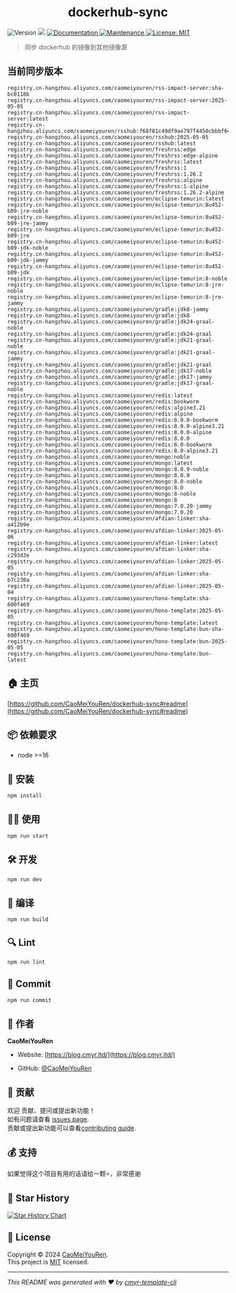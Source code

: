 <h1 align="center">dockerhub-sync </h1>
<p>
  <img alt="Version" src="https://img.shields.io/badge/version-0.1.0-blue.svg?cacheSeconds=2592000" />
  <img src="https://img.shields.io/badge/node-%3E%3D16-blue.svg" />
  <a href="https://github.com/CaoMeiYouRen/dockerhub-sync#readme" target="_blank">
    <img alt="Documentation" src="https://img.shields.io/badge/documentation-yes-brightgreen.svg" />
  </a>
  <a href="https://github.com/CaoMeiYouRen/dockerhub-sync/graphs/commit-activity" target="_blank">
    <img alt="Maintenance" src="https://img.shields.io/badge/Maintained%3F-yes-green.svg" />
  </a>
  <a href="https://github.com/CaoMeiYouRen/dockerhub-sync/blob/master/LICENSE" target="_blank">
    <img alt="License: MIT" src="https://img.shields.io/github/license/CaoMeiYouRen/dockerhub-sync?color=yellow" />
  </a>
</p>


> 同步 dockerhub 的镜像到其他镜像源

## 当前同步版本

<!-- DOCKER_START -->
```
registry.cn-hangzhou.aliyuncs.com/caomeiyouren/rss-impact-server:sha-bc0118b
registry.cn-hangzhou.aliyuncs.com/caomeiyouren/rss-impact-server:2025-05-05
registry.cn-hangzhou.aliyuncs.com/caomeiyouren/rss-impact-server:latest
registry.cn-hangzhou.aliyuncs.com/caomeiyouren/rsshub:f68f81c49df9ae797f4450cbbbf643c4453535c9
registry.cn-hangzhou.aliyuncs.com/caomeiyouren/rsshub:2025-05-05
registry.cn-hangzhou.aliyuncs.com/caomeiyouren/rsshub:latest
registry.cn-hangzhou.aliyuncs.com/caomeiyouren/freshrss:edge
registry.cn-hangzhou.aliyuncs.com/caomeiyouren/freshrss:edge-alpine
registry.cn-hangzhou.aliyuncs.com/caomeiyouren/freshrss:latest
registry.cn-hangzhou.aliyuncs.com/caomeiyouren/freshrss:1
registry.cn-hangzhou.aliyuncs.com/caomeiyouren/freshrss:1.26.2
registry.cn-hangzhou.aliyuncs.com/caomeiyouren/freshrss:alpine
registry.cn-hangzhou.aliyuncs.com/caomeiyouren/freshrss:1-alpine
registry.cn-hangzhou.aliyuncs.com/caomeiyouren/freshrss:1.26.2-alpine
registry.cn-hangzhou.aliyuncs.com/caomeiyouren/eclipse-temurin:latest
registry.cn-hangzhou.aliyuncs.com/caomeiyouren/eclipse-temurin:8u452-b09-jre-noble
registry.cn-hangzhou.aliyuncs.com/caomeiyouren/eclipse-temurin:8u452-b09-jre-jammy
registry.cn-hangzhou.aliyuncs.com/caomeiyouren/eclipse-temurin:8u452-b09-jre
registry.cn-hangzhou.aliyuncs.com/caomeiyouren/eclipse-temurin:8u452-b09-jdk-noble
registry.cn-hangzhou.aliyuncs.com/caomeiyouren/eclipse-temurin:8u452-b09-jdk-jammy
registry.cn-hangzhou.aliyuncs.com/caomeiyouren/eclipse-temurin:8u452-b09-jdk
registry.cn-hangzhou.aliyuncs.com/caomeiyouren/eclipse-temurin:8-noble
registry.cn-hangzhou.aliyuncs.com/caomeiyouren/eclipse-temurin:8-jre-noble
registry.cn-hangzhou.aliyuncs.com/caomeiyouren/eclipse-temurin:8-jre-jammy
registry.cn-hangzhou.aliyuncs.com/caomeiyouren/gradle:jdk8-jammy
registry.cn-hangzhou.aliyuncs.com/caomeiyouren/gradle:jdk8
registry.cn-hangzhou.aliyuncs.com/caomeiyouren/gradle:jdk24-graal-noble
registry.cn-hangzhou.aliyuncs.com/caomeiyouren/gradle:jdk24-graal
registry.cn-hangzhou.aliyuncs.com/caomeiyouren/gradle:jdk21-graal-noble
registry.cn-hangzhou.aliyuncs.com/caomeiyouren/gradle:jdk21-graal-jammy
registry.cn-hangzhou.aliyuncs.com/caomeiyouren/gradle:jdk21-graal
registry.cn-hangzhou.aliyuncs.com/caomeiyouren/gradle:jdk17-noble
registry.cn-hangzhou.aliyuncs.com/caomeiyouren/gradle:jdk17-jammy
registry.cn-hangzhou.aliyuncs.com/caomeiyouren/gradle:jdk17-graal-noble
registry.cn-hangzhou.aliyuncs.com/caomeiyouren/redis:latest
registry.cn-hangzhou.aliyuncs.com/caomeiyouren/redis:bookworm
registry.cn-hangzhou.aliyuncs.com/caomeiyouren/redis:alpine3.21
registry.cn-hangzhou.aliyuncs.com/caomeiyouren/redis:alpine
registry.cn-hangzhou.aliyuncs.com/caomeiyouren/redis:8.0.0-bookworm
registry.cn-hangzhou.aliyuncs.com/caomeiyouren/redis:8.0.0-alpine3.21
registry.cn-hangzhou.aliyuncs.com/caomeiyouren/redis:8.0.0-alpine
registry.cn-hangzhou.aliyuncs.com/caomeiyouren/redis:8.0.0
registry.cn-hangzhou.aliyuncs.com/caomeiyouren/redis:8.0-bookworm
registry.cn-hangzhou.aliyuncs.com/caomeiyouren/redis:8.0-alpine3.21
registry.cn-hangzhou.aliyuncs.com/caomeiyouren/mongo:noble
registry.cn-hangzhou.aliyuncs.com/caomeiyouren/mongo:latest
registry.cn-hangzhou.aliyuncs.com/caomeiyouren/mongo:8.0.9-noble
registry.cn-hangzhou.aliyuncs.com/caomeiyouren/mongo:8.0.9
registry.cn-hangzhou.aliyuncs.com/caomeiyouren/mongo:8.0-noble
registry.cn-hangzhou.aliyuncs.com/caomeiyouren/mongo:8.0
registry.cn-hangzhou.aliyuncs.com/caomeiyouren/mongo:8-noble
registry.cn-hangzhou.aliyuncs.com/caomeiyouren/mongo:8
registry.cn-hangzhou.aliyuncs.com/caomeiyouren/mongo:7.0.20-jammy
registry.cn-hangzhou.aliyuncs.com/caomeiyouren/mongo:7.0.20
registry.cn-hangzhou.aliyuncs.com/caomeiyouren/afdian-linker:sha-a412b9e
registry.cn-hangzhou.aliyuncs.com/caomeiyouren/afdian-linker:2025-05-06
registry.cn-hangzhou.aliyuncs.com/caomeiyouren/afdian-linker:latest
registry.cn-hangzhou.aliyuncs.com/caomeiyouren/afdian-linker:sha-c293d3e
registry.cn-hangzhou.aliyuncs.com/caomeiyouren/afdian-linker:2025-05-05
registry.cn-hangzhou.aliyuncs.com/caomeiyouren/afdian-linker:sha-b7c230a
registry.cn-hangzhou.aliyuncs.com/caomeiyouren/afdian-linker:2025-05-04
registry.cn-hangzhou.aliyuncs.com/caomeiyouren/hono-template:sha-600f469
registry.cn-hangzhou.aliyuncs.com/caomeiyouren/hono-template:2025-05-05
registry.cn-hangzhou.aliyuncs.com/caomeiyouren/hono-template:latest
registry.cn-hangzhou.aliyuncs.com/caomeiyouren/hono-template:bun-sha-600f469
registry.cn-hangzhou.aliyuncs.com/caomeiyouren/hono-template:bun-2025-05-05
registry.cn-hangzhou.aliyuncs.com/caomeiyouren/hono-template:bun-latest
```
<!-- DOCKER_END -->

## 🏠 主页

[https://github.com/CaoMeiYouRen/dockerhub-sync#readme](https://github.com/CaoMeiYouRen/dockerhub-sync#readme)


## 📦 依赖要求


- node >=16

## 🚀 安装

```sh
npm install
```

## 👨‍💻 使用

```sh
npm run start
```

## 🛠️ 开发

```sh
npm run dev
```

## 🔧 编译

```sh
npm run build
```

## 🔍 Lint

```sh
npm run lint
```

## 💾 Commit

```sh
npm run commit
```


## 👤 作者


**CaoMeiYouRen**

* Website: [https://blog.cmyr.ltd/](https://blog.cmyr.ltd/)

* GitHub: [@CaoMeiYouRen](https://github.com/CaoMeiYouRen)


## 🤝 贡献

欢迎 贡献、提问或提出新功能！<br />如有问题请查看 [issues page](https://github.com/CaoMeiYouRen/dockerhub-sync/issues). <br/>贡献或提出新功能可以查看[contributing guide](https://github.com/CaoMeiYouRen/dockerhub-sync/blob/master/CONTRIBUTING.md).

## 💰 支持

如果觉得这个项目有用的话请给一颗⭐️，非常感谢

## 🌟 Star History

[![Star History Chart](https://api.star-history.com/svg?repos=CaoMeiYouRen/dockerhub-sync&type=Date)](https://star-history.com/#CaoMeiYouRen/dockerhub-sync&Date)

## 📝 License

Copyright © 2024 [CaoMeiYouRen](https://github.com/CaoMeiYouRen).<br />
This project is [MIT](https://github.com/CaoMeiYouRen/dockerhub-sync/blob/master/LICENSE) licensed.

***
_This README was generated with ❤️ by [cmyr-template-cli](https://github.com/CaoMeiYouRen/cmyr-template-cli)_
